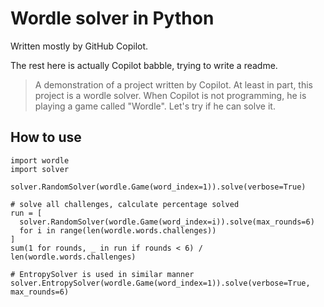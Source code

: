 # Wordle solver in Python

Written mostly by GitHub Copilot.

The rest here is actually Copilot babble, trying to write a readme.

> A demonstration of a project written by Copilot. At least in part, this project is a wordle solver. When Copilot is not programming, he is playing a game called "Wordle". Let's try if he can solve it.

## How to use
```
import wordle
import solver

solver.RandomSolver(wordle.Game(word_index=1)).solve(verbose=True)

# solve all challenges, calculate percentage solved
run = [
  solver.RandomSolver(wordle.Game(word_index=i)).solve(max_rounds=6)
  for i in range(len(wordle.words.challenges))
]
sum(1 for rounds, _ in run if rounds < 6) / len(wordle.words.challenges)

# EntropySolver is used in similar manner
solver.EntropySolver(wordle.Game(word_index=1)).solve(verbose=True, max_rounds=6)
```
